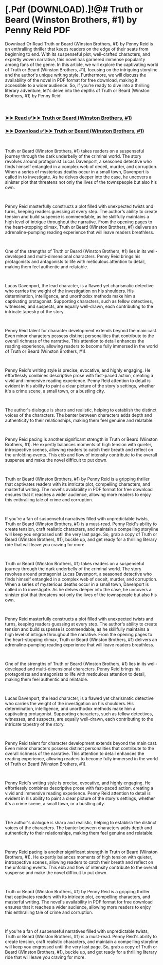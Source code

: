 # [.Pdf (DOWNLOAD).]!@# Truth or Beard (Winston Brothers, #1) by Penny Reid PDF

<p>Download Or Read Truth or Beard (Winston Brothers, #1) by Penny Reid is an enthralling thriller that keeps readers on the edge of their seats from beginning to end. With its suspenseful plot, well-crafted characters, and expertly woven narrative, this novel has garnered immense popularity among fans of the genre. In this article, we will explore the captivating world of Truth or Beard (Winston Brothers, #1), focusing on the intriguing storyline and the author's unique writing style. Furthermore, we will discuss the availability of the novel in PDF format for free download, making it accessible to a wider audience. So, if you're ready to dive into a thrilling literary adventure, let's delve into the depths of Truth or Beard (Winston Brothers, #1) by Penny Reid.</p>
<p>&nbsp;</p>

### [➤➤ Read ✅➤➤ Truth or Beard (Winston Brothers, #1)](https://pdf2worldwide.blogspot.com/id/23314731)

### [➤➤ Download ✅➤➤ Truth or Beard (Winston Brothers, #1)](https://pdf2worldwide.blogspot.com/id/23314731)

<p>&nbsp;</p>
<p>Truth or Beard (Winston Brothers, #1) takes readers on a suspenseful journey through the dark underbelly of the criminal world. The story revolves around protagonist Lucas Davenport, a seasoned detective who finds himself entangled in a complex web of deceit, murder, and corruption. When a series of mysterious deaths occur in a small town, Davenport is called in to investigate. As he delves deeper into the case, he uncovers a sinister plot that threatens not only the lives of the townspeople but also his own.</p>
<p>&nbsp;</p>
<p>Penny Reid masterfully constructs a plot filled with unexpected twists and turns, keeping readers guessing at every step. The author's ability to create tension and build suspense is commendable, as he skillfully maintains a high level of intrigue throughout the narrative. From the opening pages to the heart-stopping climax, Truth or Beard (Winston Brothers, #1) delivers an adrenaline-pumping reading experience that will leave readers breathless.</p>
<p>&nbsp;</p>
<p>One of the strengths of Truth or Beard (Winston Brothers, #1) lies in its well-developed and multi-dimensional characters. Penny Reid brings his protagonists and antagonists to life with meticulous attention to detail, making them feel authentic and relatable.</p>
<p>&nbsp;</p>
<p>Lucas Davenport, the lead character, is a flawed yet charismatic detective who carries the weight of the investigation on his shoulders. His determination, intelligence, and unorthodox methods make him a captivating protagonist. Supporting characters, such as fellow detectives, witnesses, and suspects, are equally well-drawn, each contributing to the intricate tapestry of the story.</p>
<p>&nbsp;</p>
<p>Penny Reid talent for character development extends beyond the main cast. Even minor characters possess distinct personalities that contribute to the overall richness of the narrative. This attention to detail enhances the reading experience, allowing readers to become fully immersed in the world of Truth or Beard (Winston Brothers, #1).</p>
<p>&nbsp;</p>
<p>Penny Reid's writing style is precise, evocative, and highly engaging. He effortlessly combines descriptive prose with fast-paced action, creating a vivid and immersive reading experience. Penny Reid attention to detail is evident in his ability to paint a clear picture of the story's settings, whether it's a crime scene, a small town, or a bustling city.</p>
<p>&nbsp;</p>
<p>The author's dialogue is sharp and realistic, helping to establish the distinct voices of the characters. The banter between characters adds depth and authenticity to their relationships, making them feel genuine and relatable.</p>
<p>&nbsp;</p>
<p>Penny Reid pacing is another significant strength in Truth or Beard (Winston Brothers, #1). He expertly balances moments of high tension with quieter, introspective scenes, allowing readers to catch their breath and reflect on the unfolding events. This ebb and flow of intensity contribute to the overall suspense and make the novel difficult to put down.</p>
<p>&nbsp;</p>
<p>Truth or Beard (Winston Brothers, #1) by Penny Reid is a gripping thriller that captivates readers with its intricate plot, compelling characters, and masterful writing. The novel's availability in PDF format for free download ensures that it reaches a wider audience, allowing more readers to enjoy this enthralling tale of crime and corruption.</p>
<p>&nbsp;</p>
<p>If you're a fan of suspenseful narratives filled with unpredictable twists, Truth or Beard (Winston Brothers, #1) is a must-read. Penny Reid's ability to create tension, craft realistic characters, and maintain a compelling storyline will keep you engrossed until the very last page. So, grab a copy of Truth or Beard (Winston Brothers, #1), buckle up, and get ready for a thrilling literary ride that will leave you craving for more.</p>
<p>&nbsp;</p>
<p>Truth or Beard (Winston Brothers, #1) takes readers on a suspenseful journey through the dark underbelly of the criminal world. The story revolves around protagonist Lucas Davenport, a seasoned detective who finds himself entangled in a complex web of deceit, murder, and corruption. When a series of mysterious deaths occur in a small town, Davenport is called in to investigate. As he delves deeper into the case, he uncovers a sinister plot that threatens not only the lives of the townspeople but also his own.</p>
<p>&nbsp;</p>
<p>Penny Reid masterfully constructs a plot filled with unexpected twists and turns, keeping readers guessing at every step. The author's ability to create tension and build suspense is commendable, as he skillfully maintains a high level of intrigue throughout the narrative. From the opening pages to the heart-stopping climax, Truth or Beard (Winston Brothers, #1) delivers an adrenaline-pumping reading experience that will leave readers breathless.</p>
<p>&nbsp;</p>
<p>One of the strengths of Truth or Beard (Winston Brothers, #1) lies in its well-developed and multi-dimensional characters. Penny Reid brings his protagonists and antagonists to life with meticulous attention to detail, making them feel authentic and relatable.</p>
<p>&nbsp;</p>
<p>Lucas Davenport, the lead character, is a flawed yet charismatic detective who carries the weight of the investigation on his shoulders. His determination, intelligence, and unorthodox methods make him a captivating protagonist. Supporting characters, such as fellow detectives, witnesses, and suspects, are equally well-drawn, each contributing to the intricate tapestry of the story.</p>
<p>&nbsp;</p>
<p>Penny Reid talent for character development extends beyond the main cast. Even minor characters possess distinct personalities that contribute to the overall richness of the narrative. This attention to detail enhances the reading experience, allowing readers to become fully immersed in the world of Truth or Beard (Winston Brothers, #1).</p>
<p>&nbsp;</p>
<p>Penny Reid's writing style is precise, evocative, and highly engaging. He effortlessly combines descriptive prose with fast-paced action, creating a vivid and immersive reading experience. Penny Reid attention to detail is evident in his ability to paint a clear picture of the story's settings, whether it's a crime scene, a small town, or a bustling city.</p>
<p>&nbsp;</p>
<p>The author's dialogue is sharp and realistic, helping to establish the distinct voices of the characters. The banter between characters adds depth and authenticity to their relationships, making them feel genuine and relatable.</p>
<p>&nbsp;</p>
<p>Penny Reid pacing is another significant strength in Truth or Beard (Winston Brothers, #1). He expertly balances moments of high tension with quieter, introspective scenes, allowing readers to catch their breath and reflect on the unfolding events. This ebb and flow of intensity contribute to the overall suspense and make the novel difficult to put down.</p>
<p>&nbsp;</p>
<p>Truth or Beard (Winston Brothers, #1) by Penny Reid is a gripping thriller that captivates readers with its intricate plot, compelling characters, and masterful writing. The novel's availability in PDF format for free download ensures that it reaches a wider audience, allowing more readers to enjoy this enthralling tale of crime and corruption.</p>
<p>&nbsp;</p>
<p>If you're a fan of suspenseful narratives filled with unpredictable twists, Truth or Beard (Winston Brothers, #1) is a must-read. Penny Reid's ability to create tension, craft realistic characters, and maintain a compelling storyline will keep you engrossed until the very last page. So, grab a copy of Truth or Beard (Winston Brothers, #1), buckle up, and get ready for a thrilling literary ride that will leave you craving for more.</p>
<p>&nbsp;</p>
